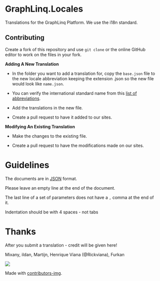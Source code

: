 # GraphLinq.Locales

Translations for the GraphLinq Platform. We use the i18n standard.

## Contributing

Create a fork of this repository and use `git clone` or the online GitHub editor to work on the files in your fork.

**Adding A New Translation**

- In the folder you want to add a translation for, copy the `base.json` file to the new locale abbreviation keeping the extension .json so the new file would look like `name.json`.

- You can verify the international standard name from this [list of abbreviations](https://github.com/ladjs/i18n-locales).

- Add the translations in the new file.

- Create a pull request to have it added to our sites.

**Modifying An Existing Translation**

- Make the changes to the existing file.

- Create a pull request to have the modifications made on our sites.

# Guidelines

The documents are in [JSON](https://en.wikipedia.org/wiki/JSON) format.

Please leave an empty line at the end of the document.

The last line of a set of parameters does not have a `,` comma at the end of it.

Indentation should be with 4 spaces - not tabs

# Thanks

After you submit a translation - credit will be given here!

Mixany, ildan, Martijn, Henrique Viana (@Rickviana), Furkan

<a href="https://github.com/jrbgit/GraphLinq.Locales/graphs/contributors">
  <img src="https://contrib.rocks/image?repo=jrbgit/GraphLinq.Locales" />
</a>

Made with [contributors-img](https://contrib.rocks).
